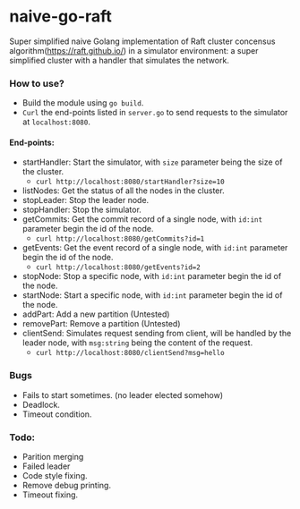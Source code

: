 # naive-go-raft
Super simplified naive Golang implementation of Raft cluster concensus algorithm(https://raft.github.io/) in a simulator environment: a super simplified cluster with a handler that simulates the network. 

### How to use?
- Build the module using `go build`.
- `Curl` the end-points listed in `server.go` to send requests to the simulator at `localhost:8080`.

#### End-points:
- startHandler: Start the simulator, with `size` parameter being the size of the cluster.
  - `curl http://localhost:8080/startHandler?size=10`
- listNodes:    Get the status of all the nodes in the cluster. 
- stopLeader:   Stop the leader node.
- stopHandler:  Stop the simulator.
- getCommits:   Get the commit record of a single node, with `id:int` parameter begin the id of the node.
  - `curl http://localhost:8080/getCommits?id=1`
- getEvents:    Get the event record of a single node, with `id:int` parameter begin the id of the node.
  - `curl http://localhost:8080/getEvents?id=2`
- stopNode:     Stop a specific node, with `id:int` parameter begin the id of the node.
- startNode:    Start a specific node, with `id:int` parameter begin the id of the node.
- addPart:      Add a new partition (Untested)
- removePart:   Remove a partition (Untested)
- clientSend:   Simulates request sending from client, will be handled by the leader node, with `msg:string` being the content of the request.
  - `curl http://localhost:8080/clientSend?msg=hello`

### Bugs
- Fails to start sometimes. (no leader elected somehow)
- Deadlock. 
- Timeout condition.

### Todo:
- Parition merging
- Failed leader
- Code style fixing.
- Remove debug printing.
- Timeout fixing.